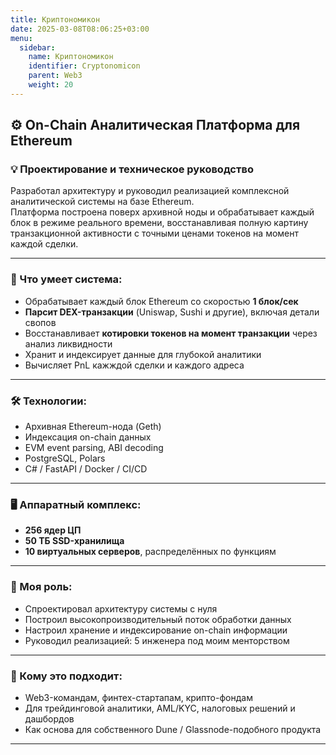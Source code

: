 ```yaml
---
title: Криптономикон
date: 2025-03-08T08:06:25+03:00
menu:
  sidebar:
    name: Криптономикон
    identifier: Cryptonomicon
    parent: Web3
    weight: 20
---
```



## ⚙️ On-Chain Аналитическая Платформа для Ethereum

### 💡 Проектирование и техническое руководство

Разработал архитектуру и руководил реализацией комплексной аналитической системы на базе Ethereum.  
Платформа построена поверх архивной ноды и обрабатывает каждый блок в режиме реального времени, восстанавливая полную картину транзакционной активности с точными ценами токенов на момент каждой сделки.

---

### 🚀 Что умеет система:
- Обрабатывает каждый блок Ethereum со скоростью **1 блок/сек**
- **Парсит DEX-транзакции** (Uniswap, Sushi и другие), включая детали свопов
- Восстанавливает **котировки токенов на момент транзакции** через анализ ликвидности
- Хранит и индексирует данные для глубокой аналитики
- Вычисляет PnL кажждой сделки и каждого адреса

---

### 🛠️ Технологии:
- Архивная Ethereum-нода (Geth)
- Индексация on-chain данных
- EVM event parsing, ABI decoding
- PostgreSQL, Polars
- C# / FastAPI / Docker / CI/CD

---

### 🖥️ Аппаратный комплекс:
- **256 ядер ЦП**
- **50 ТБ SSD-хранилища**
- **10 виртуальных серверов**, распределённых по функциям

---

### 🎯 Моя роль:
- Спроектировал архитектуру системы с нуля
- Построил высокопроизводительный поток обработки данных
- Настроил хранение и индексирование on-chain информации
- Руководил реализацией: 5 инженера под моим менторством

---

### 🧠 Кому это подходит:
- Web3-командам, финтех-стартапам, крипто-фондам
- Для трейдинговой аналитики, AML/KYC, налоговых решений и дашбордов
- Как основа для собственного Dune / Glassnode-подобного продукта

---